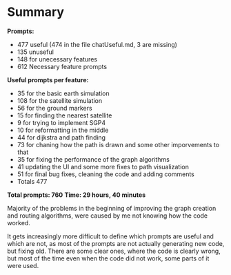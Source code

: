 # Summary

**Prompts:**

- 477 useful (474 in the file chatUseful.md, 3 are missing)
- 135 unuseful
- 148 for unecessary features
- 612 Necessary feature prompts

**Useful prompts per feature:**

- 35 for the basic earth simulation
- 108 for the satellite simulation
- 56 for the ground markers
- 15 for finding the nearest satellite
- 9 for trying to implement SGP4
- 10 for reformatting in the middle
- 44 for dijkstra and path finding
- 73 for chaning how the path is drawn and some other imporvements to that
- 35 for fixing the performance of the graph algorithms
- 41 updating the UI and some more fixes to path visualization
- 51 for final bug fixes, cleaning the code and adding comments
- Totals 477

**Total prompts: 760**
**Time: 29 hours, 40 minutes**

Majority of the problems in the beginning of improving the graph creation and routing algorithms, were caused by me not knowing how the code worked.

It gets increasingly more difficult to define which prompts are useful and which are not, as most of the prompts are not actually generating new code, but fixing old. There are some clear ones, where the code is clearly wrong, but most of the time even when the code did not work, some parts of it were used.
